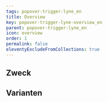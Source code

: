 ```yaml
---
tags: popover-trigger-lyne_en
title: Overview
key: popover-trigger-lyne-overview_en
parent: popover-trigger-lyne_en
icon: overview
order: 1
permalink: false
eleventyExcludeFromCollections: true
---
```


## Zweck

## Varianten

